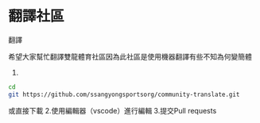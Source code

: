 # 翻譯社區
翻譯

希望大家幫忙翻譯雙龍體育社區因為此社區是使用機器翻譯有些不知為何變簡體

1.
```bash
cd
git https://github.com/ssangyongsportsorg/community-translate.git
```
或直接下載
2.使用編輯器（vscode）進行編輯
3.提交Pull requests
